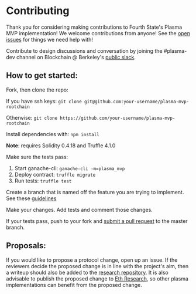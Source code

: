 # Contributing

Thank you for considering making contributions to Fourth State's Plasma MVP implementation! We welcome contributions from anyone! See the [open issues](https://github.com/FourthState/plasma-mvp-rootchain/issues) for things we need help with!

Contribute to design discussions and conversation by joining the #plasma-dev channel on Blockchain @ Berkeley's [public slack](https://www.berkeleyblockchain.slack.com/).

## How to get started:

Fork, then clone the repo:

If you have ssh keys:
``git clone git@github.com:your-username/plasma-mvp-rootchain``

Otherwise:
``git clone https://github.com/your-username/plasma-mvp-rootchain``

Install dependencies with:
``npm install``

**Note**: requires Solidity 0.4.18 and Truffle 4.1.0

Make sure the tests pass:
1. Start ganache-cli: ``ganache-cli -m=plasma_mvp``
2. Deploy contract: ``truffle migrate``
3. Run tests: ``truffle test``

Create a branch that is named off the feature you are trying to implement. See these [guidelines](https://nvie.com/posts/a-successful-git-branching-model/)

Make your changes. Add tests and comment those changes. 

If your tests pass, push to your fork and [submit a pull request](https://github.com/FourthState/plasma-mvp-rootchain/pulls) to the master branch. 

## Proposals:

If you would like to propose a protocol change, open up an issue. If the reviewers decide the proposed change is in line with the project's aim, then a writeup should also be added to the [research repository](https://github.com/FourthState/plasma-research). It is also advisable to publish the proposed change to [Eth Research](https://ethresear.ch/), so other plasma implementations can benefit from the proposed change. 

